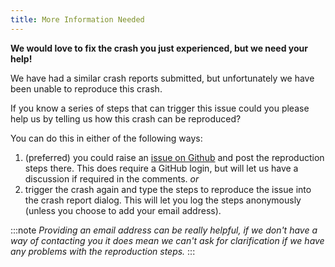 ```yaml
---
title: More Information Needed
---
```


**We would love to fix the crash you just experienced, but we need your help!**

We have had a similar crash reports submitted, but unfortunately we have been unable to reproduce this crash.

If you know a series of steps that can trigger this issue could you please help us by telling us how this crash can be reproduced?

You can do this in either of the following ways:
1. (preferred) you could raise an [issue on Github](https://github.com/daxstudio/daxstudio/issues/new) and post the reproduction steps there. This does require a GitHub login, but will let us have a discussion if required in the comments. _or_  
2. trigger the crash again and type the steps to reproduce the issue into the crash report dialog. This will let you log the steps anonymously (unless you choose to add your email address). 

:::note
 _Providing an email address can be really helpful, if we don't have a way of contacting you it does mean we can't ask for clarification if we have any problems with the reproduction steps._ 
:::